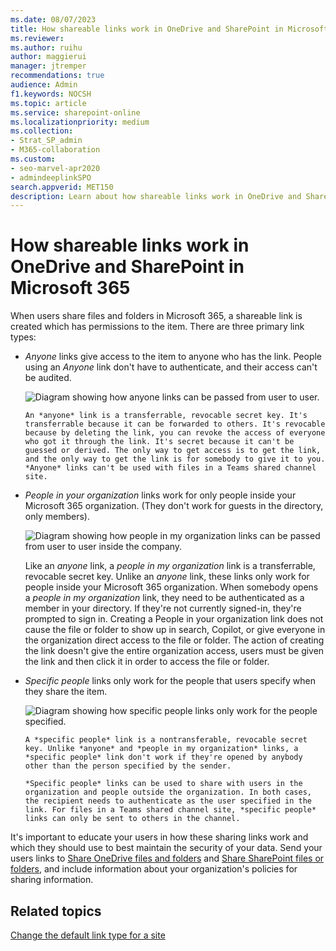 ```yaml
---
ms.date: 08/07/2023
title: How shareable links work in OneDrive and SharePoint in Microsoft 365
ms.reviewer: 
ms.author: ruihu
author: maggierui
manager: jtremper
recommendations: true
audience: Admin
f1.keywords: NOCSH
ms.topic: article
ms.service: sharepoint-online
ms.localizationpriority: medium
ms.collection:  
- Strat_SP_admin
- M365-collaboration
ms.custom:
- seo-marvel-apr2020
- admindeeplinkSPO
search.appverid: MET150
description: Learn about how shareable links work in OneDrive and SharePoint in Microsoft 365.
---
```


# How shareable links work in OneDrive and SharePoint in Microsoft 365

When users share files and folders in Microsoft 365, a shareable link is created which has permissions to the item. There are three primary link types:

- *Anyone* links give access to the item to anyone who has the link. People using an *Anyone* link don't have to authenticate, and their access can't be audited.

  ![Diagram showing how anyone links can be passed from user to user.](media/DMC_SharePointSharingLinks_Anyone.png)
  
      An *anyone* link is a transferrable, revocable secret key. It's transferrable because it can be forwarded to others. It's revocable because by deleting the link, you can revoke the access of everyone who got it through the link. It's secret because it can't be guessed or derived. The only way to get access is to get the link, and the only way to get the link is for somebody to give it to you. *Anyone* links can't be used with files in a Teams shared channel site.

- *People in your organization* links work for only people inside your Microsoft 365 organization. (They don't work for guests in the directory, only members).  

  ![Diagram showing how people in my organization links can be passed from user to user inside the company.](media/DMC_SharePointSharingLinks_PeopleInYourOrganization.png)
  
  Like an *anyone* link, a *people in my organization* link is a transferrable, revocable secret key. Unlike an *anyone* link, these links only work for people inside your Microsoft 365 organization. When somebody opens a *people in my organization* link, they need to be authenticated as a member in your directory. If they're not currently signed-in, they're prompted to sign in. Creating a People in your organization link does not cause the file or folder to show up in search, Copilot, or give everyone in the organization direct access to the file or folder. The action of creating the link doesn't give the entire organization access, users must be given the link and then click it in order to access the file or folder. 
  
- *Specific people* links only work for the people that users specify when they share the item.  

  ![Diagram showing how specific people links only work for the people specified.](media/DMC_SharePointSharingLinks_Specific.png)
  
      A *specific people* link is a nontransferable, revocable secret key. Unlike *anyone* and *people in my organization* links, a *specific people* link don't work if they're opened by anybody other than the person specified by the sender.  
  
      *Specific people* links can be used to share with users in the organization and people outside the organization. In both cases, the recipient needs to authenticate as the user specified in the link. For files in a Teams shared channel site, *specific people* links can only be sent to others in the channel.

It's important to educate your users in how these sharing links work and which they should use to best maintain the security of your data. Send your users links to [Share OneDrive files and folders](https://support.office.com/article/9fcc2f7d-de0c-4cec-93b0-a82024800c07) and [Share SharePoint files or folders](https://support.office.com/article/1fe37332-0f9a-4719-970e-d2578da4941c), and include information about your organization's policies for sharing information.

## Related topics

[Change the default link type for a site](change-default-sharing-link.md)
